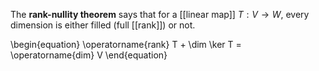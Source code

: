 The **rank-nullity theorem** says that for a [[linear map]] $T: V \to W$, every dimension is either filled (full [[rank]]) or not.

\begin{equation}
\operatorname{rank} T + \dim \ker T = \operatorname{dim} V
\end{equation}